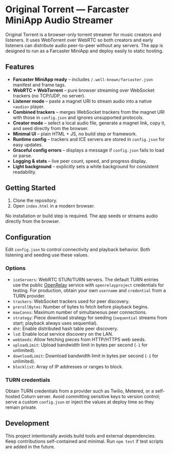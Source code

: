 # Original Torrent — Farcaster MiniApp Audio Streamer

Original Torrent is a browser-only torrent streamer for music creators and listeners. It uses WebTorrent over WebRTC so both creators and early listeners can distribute audio peer-to-peer without any servers. The app is designed to run as a Farcaster MiniApp and deploy easily to static hosting.

## Features
- **Farcaster MiniApp ready** – includes `/.well-known/farcaster.json` manifest and frame tags.
- **WebRTC + WebTorrent** – pure browser streaming over WebSocket trackers (no TCP/UDP, no server).
- **Listener mode** – paste a magnet URI to stream audio into a native `<audio>` player.
- **Combined trackers** – merges WebSocket trackers from the magnet URI with those in `config.json` and ignores unsupported protocols.
- **Creator mode** – select a local audio file, generate a magnet link, copy it, and seed directly from the browser.
- **Minimal UI** – plain HTML + JS, no build step or framework.
- **Runtime config** – trackers and ICE servers are stored in `config.json` for easy updates.
- **Graceful config errors** – displays a message if `config.json` fails to load or parse.
- **Logging & stats** – live peer count, speed, and progress display.
- **Light background** – explicitly sets a white background for consistent readability.

## Getting Started
1. Clone the repository.
2. Open `index.html` in a modern browser.

No installation or build step is required. The app seeds or streams audio directly from the browser.

## Configuration
Edit `config.json` to control connectivity and playback behavior. Both listening and seeding use these values.

### Options
- `iceServers`: WebRTC STUN/TURN servers. The default TURN entries use the public [OpenRelay](https://www.metered.ca/tools/openrelay/) service with `openrelayproject` credentials for testing. For production, obtain your own `username` and `credential` from a TURN provider.
- `trackers`: WebSocket trackers used for peer discovery.
- `prerollBytes`: Number of bytes to fetch before playback begins.
- `maxConns`: Maximum number of simultaneous peer connections.
- `strategy`: Piece download strategy for seeding (`sequential` streams from start; playback always uses sequential).
- `dht`: Enable distributed hash table peer discovery.
- `lsd`: Enable local service discovery on the LAN.
- `webSeeds`: Allow fetching pieces from HTTP/HTTPS web seeds.
- `uploadLimit`: Upload bandwidth limit in bytes per second (`-1` for unlimited).
- `downloadLimit`: Download bandwidth limit in bytes per second (`-1` for unlimited).
- `blocklist`: Array of IP addresses or ranges to block.

### TURN credentials
Obtain TURN credentials from a provider such as Twilio, Metered, or a self-hosted Coturn server. Avoid committing sensitive keys to version control; serve a custom `config.json` or inject the values at deploy time so they remain private.

## Development
This project intentionally avoids build tools and external dependencies. Keep contributions self-contained and minimal. Run `npm test` if test scripts are added in the future.

